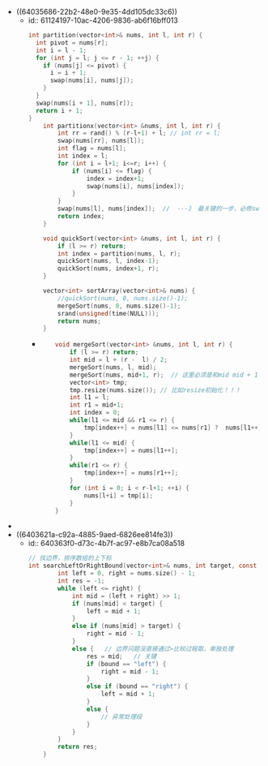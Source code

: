 - ((64035686-22b2-48e0-9e35-4dd105dc33c6))
	- id:: 61124197-10ac-4206-9836-ab6f16bff013
	  ```c++
	  int partition(vector<int>& nums, int l, int r) {
	    int pivot = nums[r];
	    int i = l - 1;
	    for (int j = l; j <= r - 1; ++j) {
	      if (nums[j] <= pivot) {
	        i = i + 1;
	        swap(nums[i], nums[j]);
	      }
	    }
	    swap(nums[i + 1], nums[r]);
	    return i + 1;
	  }
	      int partitionx(vector<int> &nums, int l, int r) {
	          int rr = rand() % (r-l+1) + l; // int rr = l;
	          swap(nums[rr], nums[l]);
	          int flag = nums[l];
	          int index = l;
	          for (int i = l+1; i<=r; i++) {
	              if (nums[i] <= flag) {
	                  index = index+1;
	                  swap(nums[i], nums[index]);
	              }
	          }
	          swap(nums[l], nums[index]);  //  ---》 最关键的一步，必修swap之后才能把其拉倒中间正确的有序位置
	          return index;
	      }
	  
	      void quickSort(vector<int> &nums, int l, int r) {
	          if (l >= r) return;
	          int index = partition(nums, l, r);
	          quickSort(nums, l, index-1);
	          quickSort(nums, index+1, r);
	      }
	  
	      vector<int> sortArray(vector<int>& nums) {
	          //quickSort(nums, 0, nums.size()-1);
	          mergeSort(nums, 0, nums.size()-1);
	          srand(unsigned(time(NULL)));
	          return nums;
	      }
	  ```
		- ```c
		      void mergeSort(vector<int> &nums, int l, int r) {
		          if (l >= r) return;
		          int mid = l + (r -  l) / 2;
		          mergeSort(nums, l, mid);
		          mergeSort(nums, mid+1, r);  // 这里必须是和mid mid + 1 ； 而quick sort是可以跳过中间的，因为中间的是有序的
		          vector<int> tmp;
		          tmp.resize(nums.size()); // 比如resize初始化！！！
		          int l1 = l;
		          int r1 = mid+1;
		          int index = 0;
		          while(l1 <= mid && r1 <= r) {
		              tmp[index++] = nums[l1] <= nums[r1] ?  nums[l1++] : nums[r1++];
		          }
		          while(l1 <= mid) {
		              tmp[index++] = nums[l1++];
		          }
		          while(r1 <= r) {
		              tmp[index++] = nums[r1++];
		          }
		          for (int i = 0; i < r-l+1; ++i) {
		              nums[l+i] = tmp[i];
		          }
		      }
		  ```
-
- ((6403621a-c92a-4885-9aed-6826ee814fe3))
	- id:: 640363f0-d73c-4b7f-ac97-e8b7ca08a518
	  ```c
	  // 找边界，排序数组的上下标
	  int searchLeftOrRightBound(vector<int>& nums, int target, const string& bound) {
	          int left = 0, right = nums.size() - 1;
	          int res = -1;
	          while (left <= right) {
	              int mid = (left + right) >> 1;
	              if (nums[mid] < target) {
	                  left = mid + 1;
	              }
	              else if (nums[mid] > target) {
	                  right = mid - 1;
	              }
	              else {   // 边界问题没直接通过>比较过程取，单独处理
	                  res = mid;   // 关键
	                  if (bound == "left") {
	                      right = mid - 1;
	                  }
	                  else if (bound == "right") {
	                      left = mid + 1;
	                  }
	                  else {
	                      // 异常处理段
	                  }
	              }
	          }
	          return res;
	      }
	  ```